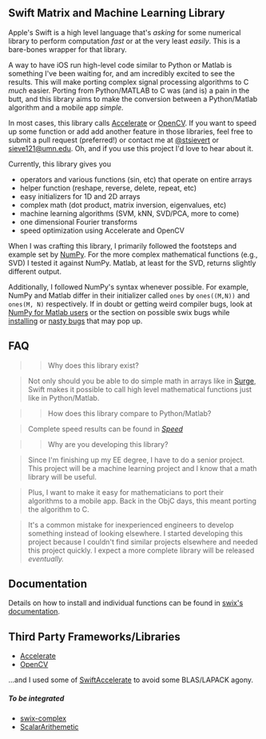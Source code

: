 ## Swift Matrix and Machine Learning Library
Apple's Swift is a high level language that's *asking* for some numerical
library to perform computation *fast* or at the very least *easily*. This is a
bare-bones wrapper for that library.

A way to have iOS run high-level code similar to Python or Matlab is something
I've been waiting for, and am incredibly excited to see the results. This will
make porting complex signal processing algorithms to C *much* easier. Porting
from Python/MATLAB to C was (and is) a pain in the butt, and this library aims
to make the conversion between a Python/Matlab algorithm and a mobile app
*simple.*

In most cases, this library calls [Accelerate][accel] or [OpenCV][opencv]. If
you want to speed up some function or add add another feature in those
libraries, feel free to submit a pull request (preferred!) or contact me at
[@stsievert][st] or [sieve121@umn.edu](mailto:sieve121@umn.edu). Oh, and if you
use this project I'd love to hear about it.

Currently, this library gives you

* operators and various functions (sin, etc) that operate on entire arrays
* helper function (reshape, reverse, delete, repeat, etc)
* easy initializers for 1D and 2D arrays
* complex math (dot product, matrix inversion, eigenvalues, etc)
* machine learning algorithms (SVM, kNN, SVD/PCA, more to come)
* one dimensional Fourier transforms
* speed optimization using Accelerate and OpenCV

When I was crafting this library, I primarily followed the footsteps and
example set by [NumPy][numpy]. For the more complex mathematical functions
(e.g., SVD) I tested it against NumPy. Matlab, at least for the SVD, returns
slightly different output.

Additionally, I followed NumPy's syntax whenever possible. For example, NumPy
and Matlab differ in their initializer called `ones` by `ones((M,N))` and
`ones(M, N)` respectively. If in doubt or getting weird compiler bugs, look at
[NumPy for Matlab users][nfm] or the section on possible swix bugs while
[installing] or [nasty bugs] that may pop up.

[installing]:http://swix.readthedocs.org/en/latest/installation.html
[nasty bugs]:http://swix.readthedocs.org/en/latest/bugs.html
[nfm]:http://wiki.scipy.org/NumPy_for_Matlab_Users

## FAQ
>> Why does this library exist?

> Not only should you be able to do simple math in arrays like in [Surge], Swift
  makes it possible to call high level mathematical functions just like in
  Python/Matlab.

>> How does this library compare to Python/Matlab?

> Complete speed results can be found in *[Speed]*

>> Why are you developing this library?

> Since I'm finishing up my EE degree, I have to do a senior project. This
  project will be a machine learning project and I know that a math library
  will be useful.

> Plus, I want to make it easy for mathematicians to port their algorithms to a
  mobile app. Back in the ObjC days, this meant porting the algorithm to C.

> It's a common mistake for inexperienced engineers to develop something
  instead of looking elsewhere. I started developing this project because I
  couldn't find similar projects elsewhere and needed this project quickly. I
  expect a more complete library will be released *eventually.*

[Speed]:http://scottsievert.github.io/swix/speed.html
[Surge]:https://github.com/mattt/Surge

## Documentation 
Details on how to install and individual functions can be found in [swix's
documentation][swix-doc].

[mobile friendly version]:http://swix.readthedocs.org/
[swix-doc]:http://scottsievert.github.io/swix/

## Third Party Frameworks/Libraries
* [Accelerate][accel]
* [OpenCV][opencv]

...and I used some of [SwiftAccelerate][ais] to avoid some BLAS/LAPACK agony.

##### To be integrated
* [swix-complex][complex]
* [ScalarArithemetic][scalar]

[ais]:https://github.com/haginile/SwiftAccelerate
[so]:http://stackoverflow.com/q/24727674/1141256
[opencv]:http://opencv.org
[scalar]:https://github.com/seivan/ScalarArithmetic
[complex]:https://github.com/dankogai/swift-complex
[numpy]:http://www.numpy.org
[accel]:https://developer.apple.com/library/prerelease/mac/documentation/Accelerate/Reference/AccelerateFWRef/_index.html#//apple_ref/doc/uid/TP40009465
[@]:https://developer.apple.com/library/prerelease/ios/documentation/swift/conceptual/swift_programming_language/AdvancedOperators.html#//apple_ref/doc/uid/TP40014097-CH27-XID_48
[ones]:http://docs.scipy.org/doc/numpy/reference/generated/numpy.ones.html
[zeros]:http://docs.scipy.org/doc/numpy/reference/generated/numpy.zeros.html#numpy.zeros
[pep]:http://legacy.python.org/dev/peps/pep-0465/#implementation-details
[st]:https://twitter.com/stsievert
